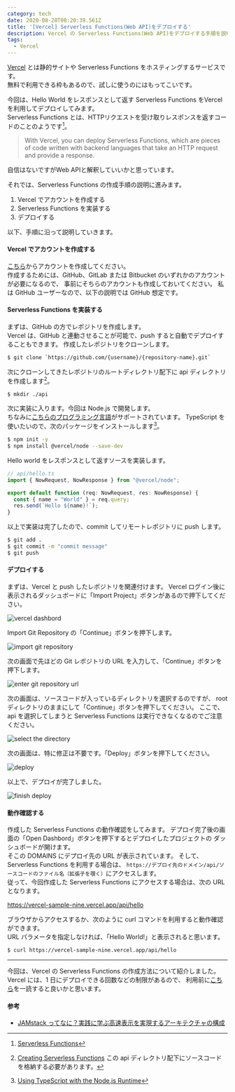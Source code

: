 ```yaml
---
category: tech
date: 2020-08-28T08:20:39.561Z
title: '[Vercel] Serverless Functions(Web API)をデプロイする'
description: Vercel の Serverless Functions(Web API)をデプロイする手順を説明します。
tags:
  - Vercel
---
```

[Vercel](https://vercel.com/) とは静的サイトや Serverless Functions をホスティングするサービスです。  
無料で利用できる枠もあるので、試しに使うのにはもってこいです。

今回は、Hello World をレスポンスとして返す Serverless Functions をVercelを利用してデプロイしてみます。  
Serverless Functions とは、HTTPリクエストを受け取りレスポンスを返すコードのことのようです[^1]。  
[^1]: [Serverless Functions](https://vercel.com/docs/serverless-functions/introduction)
> With Vercel, you can deploy Serverless Functions, which are pieces of code written with backend languages that take an HTTP request and provide a response.

自信はないですがWeb APIと解釈していいかと思っています。

それでは、Serverless Functions の作成手順の説明に進みます。

1. Vercel でアカウントを作成する
2. Serverless Functions を実装する
3. デプロイする

以下、手順に沿って説明していきます。

#### Vercel でアカウントを作成する

[こちら](https://vercel.com/signup)からアカウントを作成してください。  
作成するためには、GitHub、GitLab または Bitbucket のいずれかのアカウントが必要になるので、
事前にそちらのアカウントも作成しておいてください。
私は GitHub ユーザーなので、以下の説明では GitHub 想定です。

#### Serverless Functions を実装する

まずは、GitHub の方でレポジトリを作成します。  
Vercel は、GitHub と連動させることが可能で、push すると自動でデプロイすることもできます。
作成したレポジトリをクローンします。

```bash
$ git clone `https://github.com/{username}/{repository-name}.git`
```

次にクローンしてきたレポジトリのルートディレクトリ配下に api ディレクトリを作成します[^2]。  
[^2]: [Creating Serverless Functions](https://vercel.com/docs/serverless-functions/introduction#creating-serverless-functions)
この api ディレクトリ配下にソースコードを格納する必要があります。

```bash
$ mkdir ./api
```

次に実装に入ります。今回は Node.js で開発します。  
ちなみに[こちらのプログラミング言語](https://vercel.com/docs/serverless-functions/supported-languages#supported-languages:)がサポートされています。  
TypeScript を使いたいので、次のパッケージをインストールします[^3]。
[^3]: [Using TypeScript with the Node.js Runtime](https://vercel.com/docs/runtimes#official-runtimes/node-js/using-typescript-with-the-node-js-runtime)

```bash
$ npm init -y
$ npm install @vercel/node --save-dev
```

Hello world をレスポンスとして返すソースを実装します。

```javascript
// api/hello.ts
import { NowRequest, NowResponse } from "@vercel/node";

export default function (req: NowRequest, res: NowResponse) {
  const { name = "World" } = req.query;
  res.send(`Hello ${name}!`);
}
```

以上で実装は完了したので、commit してリモートレポジトリに push します。

```bash
$ git add .
$ git commit -m "commit message"
$ git push
```

#### デプロイする

まずは、Vercel と push したレポジトリを関連付けます。
Vercel ログイン後に表示されるダッシュボードに「Import Project」ボタンがあるので押下してください。

![vercel dashbord](/media/vercel-dashbord.png)

Import Git Repository の「Continue」ボタンを押下します。

![import git repository](/media/vercel-import-git-repo.png)

次の画面で先ほどの Git レポジトリの URL を入力して、「Continue」ボタンを押下します。

![enter git repository url](/media/vercel-enter-git-repo-url.png)

次の画面は、ソースコードが入っているディレクトリを選択するのですが、
root ディレクトリのままにして「Continue」ボタンを押下してください。
ここで、api を選択してしまうと Serverless Functions は実行できなくなるのでご注意ください。

![select the directory](/media/vercel-select-directory.png)

次の画面は、特に修正は不要です。「Deploy」ボタンを押下してください。

![deploy](/media/vercel-deploy.png)

以上で、デプロイが完了しました。

![finish deploy](/media/vercel-finish-deploy.png)

#### 動作確認する

作成した Serverless Functions の動作確認をしてみます。
デプロイ完了後の画面の「Open Dashbord」ボタンを押下するとデプロイしたプロジェクトの
ダッシュボードが開けます。  
そこの DOMAINS にデプロイ先の URL が表示されています。
そして、Serverless Functions を利用する場合は、
`https://デプロイ先のドメイン/api/ソースコードのファイル名（拡張子を覗く）`にアクセスします。  
従って、今回作成した Serverless Functions にアクセスする場合は、次の URL となります。

https://vercel-sample-nine.vercel.app/api/hello

ブラウザからアクセスするか、次のように curl コマンドを利用すると動作確認ができます。  
URL パラメータを指定しなければ、「Hello World!」と表示されると思います。

```bash
$ curl https://vercel-sample-nine.vercel.app/api/hello
```

---

今回は、Vercel の Serverless Functions の作成方法について紹介しました。  
Vercel には、1 日にデプロイできる回数などの制限があるので、
利用前に[こちら](https://vercel.com/docs/platform/limits)を一読すると良いかと思います。

#### 参考

- [JAMstack ってなに？実践に学ぶ高速表示を実現するアーキテクチャの構成](https://employment.en-japan.com/engineerhub/entry/2019/12/10/103000)
